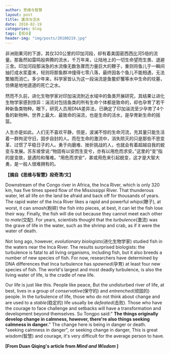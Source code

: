 ```yaml
---
author: 思维与智慧
layout: post
title: 激流与活水
date: 2018-02-19
categories: blog
tags: [观点]
header-img: "img/posts/20180219.jpg"
---
```

非洲刚果河的下游，其仅320公里的印加河段，却有着美国密西西比河5倍的流量。那轰然如雷鸣般奔腾的流水，千万年来，让陆地上的一切生命望而生畏、退避三舍。印加河段那湍急的水流像无数急骤而力量巨大的鞭子，重则将鱼儿于一瞬间抽打成水浆齑末，轻则将那鱼群冲撞得七零八落，最终因各个鱼儿不能相遇，无法繁殖而消亡。多少年来，科学家皆认为这一段湍流是鱼鳖虾蟹等水中生命的坟墓，仿佛是地地道道的死亡之水。

然而不久前，进化生物学家对印加湍流附近水域中的鱼类开展研究，其结果让进化生物学家感到惊异：湍流对包括鱼类的所有生命个体都是致命的，却也孕育了若干种新鱼类物种。眼下，研究人员用DNA差异法，已确定了印加湍流至少孕育了4个鱼的新物种。世界上最大、最致命的湍流，也是生命的活水，是孕育新生命的摇篮。

人生亦是如此。人们无不喜欢平静，但是，波澜不惊的生命河流，充其量只能生活着一群拘泥守旧，固步自封的人。而在生命的激流中，消失陨灭的只是那些不思变革、过惯了平稳日子的人。勇于向磨难、挫折挑战的人，也就会有着超越自我的蜕变与发展。苏东坡曾说:“物固有以安而生变兮，亦有以用危而求安。”这里的“变”指的是变故，是遇险和罹难。“用危而求安”，甚或用危来引起蜕变，这才是大智大勇，是一般人很难拥有的。

**【摘自《思维与智慧》段奇清/文】**

Downstream of the Congo river in Africa, the Inca River, which is only 320 km, has five times speed flow of the Mississippi River. That thunderous water, let all life on the land be afraid and back off for thousands of years. The rapid water of the Inca River likes a rapid and powerful _whips_(鞭子), at worst, it can _smash_(粉碎) the fish into pieces, at best, it can let the fish lose their way. Finally, the fish will die out because they cannot meet each other to _mate_(交配). For years, scientists thought that the _turbulence_(激流) was the grave of life in the water, such as the shrimp and crab, as if it were the water of death.

Not long ago, however, _evolutionary biologists_(进化生物学家) studied fish in the waters near the Inca River. The results surprised biologists: the turbulence is fatal to all living organisms, including fish, but it also breeds a number of new species of fish. For now, researchers have determined by DNA differences that Inca turbulence has _spawned_(孕育) at least four new species of fish. The world's largest and most deadly turbulence, is also the living water of life, is the cradle of new life.

Our life is just like this. People like peace, But the undisturbed river of life, at best, lives in a group of _conservative_(保守的) and _entrenched_(顽固的) people. In the turbulence of life, those who do not think about change and are used to a _stable_(稳定的) life usually be _defeated_(击败). Those who have the courage to face challenge and setbacks will have a transformation and development beyond themselves. Su Tongpo said:" **The things originally develop change in calmness, however, there're also things seeking calmness in danger.**" The change here is being in danger or death. "seeking calmness in danger", or seeking change in danger, This is great _wisdom_(智慧) and courage, it's very difficult for the average person to have.

**[From Duan Qiqing's article from _Mind and Wisdom_ ]**